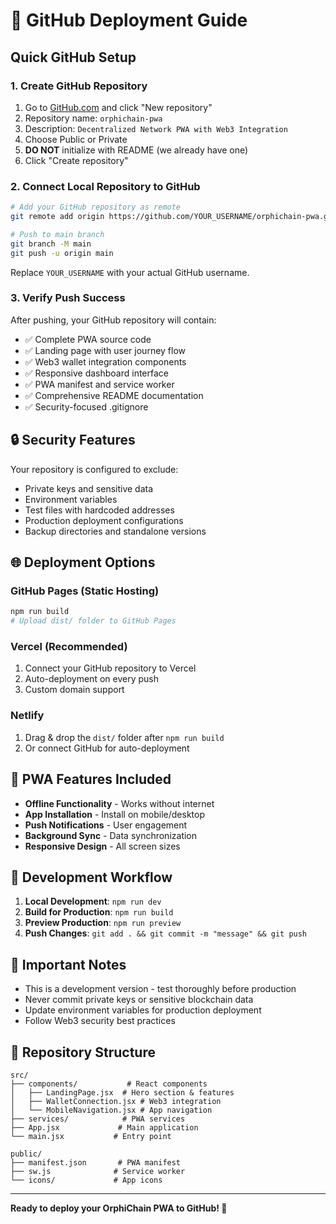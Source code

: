 # 🚀 GitHub Deployment Guide

## Quick GitHub Setup

### 1. Create GitHub Repository
1. Go to [GitHub.com](https://github.com) and click "New repository"
2. Repository name: `orphichain-pwa`
3. Description: `Decentralized Network PWA with Web3 Integration`
4. Choose Public or Private
5. **DO NOT** initialize with README (we already have one)
6. Click "Create repository"

### 2. Connect Local Repository to GitHub
```bash
# Add your GitHub repository as remote
git remote add origin https://github.com/YOUR_USERNAME/orphichain-pwa.git

# Push to main branch
git branch -M main
git push -u origin main
```

Replace `YOUR_USERNAME` with your actual GitHub username.

### 3. Verify Push Success
After pushing, your GitHub repository will contain:
- ✅ Complete PWA source code
- ✅ Landing page with user journey flow
- ✅ Web3 wallet integration components
- ✅ Responsive dashboard interface
- ✅ PWA manifest and service worker
- ✅ Comprehensive README documentation
- ✅ Security-focused .gitignore

## 🔒 Security Features

Your repository is configured to exclude:
- Private keys and sensitive data
- Environment variables
- Test files with hardcoded addresses
- Production deployment configurations
- Backup directories and standalone versions

## 🌐 Deployment Options

### GitHub Pages (Static Hosting)
```bash
npm run build
# Upload dist/ folder to GitHub Pages
```

### Vercel (Recommended)
1. Connect your GitHub repository to Vercel
2. Auto-deployment on every push
3. Custom domain support

### Netlify
1. Drag & drop the `dist/` folder after `npm run build`
2. Or connect GitHub for auto-deployment

## 📱 PWA Features Included

- **Offline Functionality** - Works without internet
- **App Installation** - Install on mobile/desktop
- **Push Notifications** - User engagement
- **Background Sync** - Data synchronization
- **Responsive Design** - All screen sizes

## 🔧 Development Workflow

1. **Local Development**: `npm run dev`
2. **Build for Production**: `npm run build`
3. **Preview Production**: `npm run preview`
4. **Push Changes**: `git add . && git commit -m "message" && git push`

## 🚨 Important Notes

- This is a development version - test thoroughly before production
- Never commit private keys or sensitive blockchain data
- Update environment variables for production deployment
- Follow Web3 security best practices

## 🎯 Repository Structure

```
src/
├── components/           # React components
│   ├── LandingPage.jsx  # Hero section & features
│   ├── WalletConnection.jsx # Web3 integration
│   └── MobileNavigation.jsx # App navigation
├── services/            # PWA services
├── App.jsx             # Main application
└── main.jsx           # Entry point

public/
├── manifest.json       # PWA manifest
├── sw.js              # Service worker
└── icons/             # App icons
```

---

**Ready to deploy your OrphiChain PWA to GitHub! 🎉**

